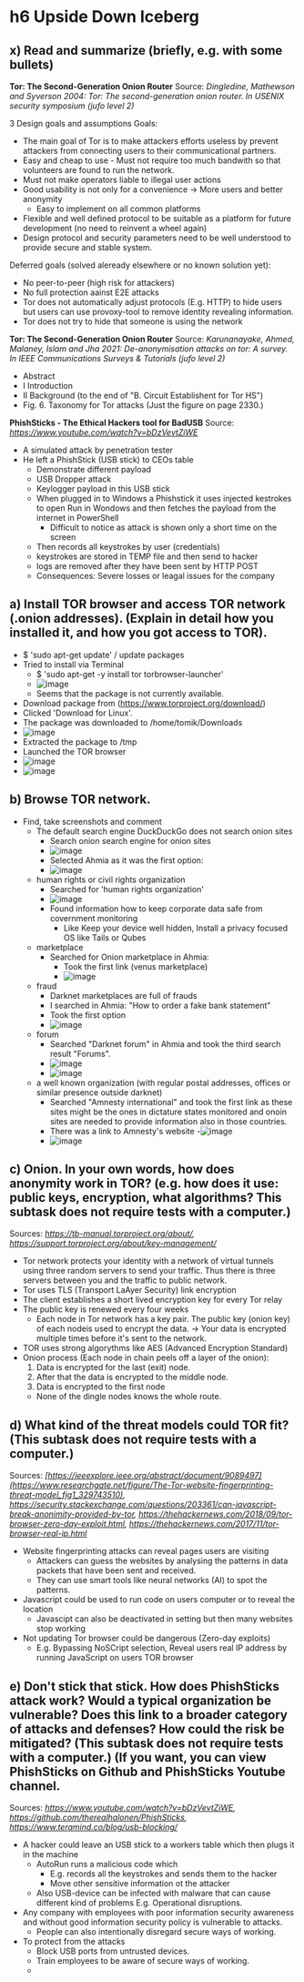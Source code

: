 # h6 Upside Down Iceberg

## x) Read and summarize (briefly, e.g. with some bullets)
**Tor: The Second-Generation Onion Router**
Source: _Dingledine, Mathewson and Syverson 2004: Tor: The second-generation onion router. In USENIX security symposium (jufo level 2)_

3 Design goals and assumptions
Goals:

- The main goal of Tor is to make attackers efforts useless by prevent attackers from connecting users to their communicational partners.
- Easy and cheap to use - Must not require too much bandwith so that volunteers are found to run the network.
- Must not make operators liable to illegal user actions
- Good usability is not only for a convenience -> More users and better anonymity
  - Easy to implement on all common platforms
- Flexible and well defined protocol to be suitable as a platform for future development (no need to reinvent a wheel again)
- Design protocol and security parameters need to be well understood to provide secure and stable system.

Deferred goals (solved aleready elsewhere or no known solution yet):

- No peer-to-peer (high risk for attackers)
- No full protection aainst E2E attacks
- Tor does not automatically adjust protocols (E.g. HTTP) to hide users but users can use provoxy-tool to remove identity revealing information.
- Tor does not try to hide that someone is using the network


**Tor: The Second-Generation Onion Router**
Source: _Karunanayake, Ahmed, Malaney, Islam and Jha 2021: De-anonymisation attacks on tor: A survey. In IEEE Communications Surveys & Tutorials (jufo level 2)_

- Abstract
- I Introduction
- II Background (to the end of "B. Circuit Establishent for Tor HS")
- Fig. 6. Taxonomy for Tor attacks (Just the figure on page 2330.)

**PhishSticks - The Ethical Hackers tool for BadUSB**
Source: _https://www.youtube.com/watch?v=bDzVevtZiWE_

- A simulated attack by penetration tester
- He left a PhishStick (USB stick) to CEOs table
  - Demonstrate different payload
  - USB Dropper attack
  - Keylogger payload in this USB stick
  - When plugged in to Windows a Phishstick it uses injected kestrokes to open Run in Wondows and then fetches the payload from the internet in PowerShell
    - Difficult to notice as attack is shown only a short time on the screen
  - Then records all keystrokes by user (credentials)
  - keystrokes are stored in TEMP file and then send to hacker
  - logs are removed after they have been sent by HTTP POST
  - Consequences: Severe losses or leagal issues for the company
 
## a) Install TOR browser and access TOR network (.onion addresses). (Explain in detail how you installed it, and how you got access to TOR).

- $ 'sudo apt-get update' / update packages
- Tried to install via Terminal
  - $ 'sudo apt-get -y install tor torbrowser-launcher'
  - ![image](https://github.com/user-attachments/assets/3fc85f18-7473-4b9e-9504-b346a42eab8f)
  - Seems that the package is not currently available. 
- Download package from (https://www.torproject.org/download/)
- Clicked 'Download for Linux'.
- The package was downloaded to /home/tomik/Downloads
- ![image](https://github.com/user-attachments/assets/113790b9-bed8-4af3-8b83-83927fed5cc7)
- Extracted the package to /tmp
- Launched the TOR browser
- ![image](https://github.com/user-attachments/assets/5127161e-2c7f-4599-8ef9-0fcb991468d7)
- ![image](https://github.com/user-attachments/assets/8b7fccc6-8ca5-48af-a0db-758dece0cb3a)

## b) Browse TOR network.
- Find, take screenshots and comment
  - The default search engine DuckDuckGo does not search onion sites
    - Search onion search engine for onion sites
    - ![image](https://github.com/user-attachments/assets/d45bd52c-d111-41f5-983b-700efdd9aaeb)
    - Selected Ahmia as it was the first option:
    - ![image](https://github.com/user-attachments/assets/7dd961a0-49a9-4dc3-97b5-50f63f57ee13)
  - human rights or civil rights organization
    - Searched for 'human rights organization'
    - ![image](https://github.com/user-attachments/assets/8b8ee516-47fe-4fa3-a827-e623eded2dc9)
    - Found information how to keep corporate data safe from covernment monitoring
      - Like Keep your device well hidden, Install a privacy focused OS like Tails or Qubes
  - marketplace
    - Searched for Onion marketplace in Ahmia:
      -  Took the first link (venus marketplace)
      -  ![image](https://github.com/user-attachments/assets/070dcdb2-44e3-4641-8b80-d6ca00d79b4e)
  - fraud
    - Darknet marketplaces are full of frauds
    -  I searched in Ahmia: "How to order a fake bank statement"
    -  Took the first option
    -  ![image](https://github.com/user-attachments/assets/353eef20-740b-49bb-b221-0bb5878c378f)
  - forum
    - Searched "Darknet forum" in Ahmia and took the third search result "Forums".
    - ![image](https://github.com/user-attachments/assets/ab7c9524-37e1-4e18-b6c7-c95292f298d6)
    - ![image](https://github.com/user-attachments/assets/bab0ccc5-9ce8-4ad8-8b52-bfbb9fec49bd)
  - a well known organization (with regular postal addresses, offices or similar presence outside darknet)
      - Searched "Amnesty international" and took the first link as these sites might be the ones in dictature states monitored and onoin sites are needed to provide information also in those countries.
      - There was a link to Amnesty's website
      -![image](https://github.com/user-attachments/assets/ee29481c-df09-4a4f-8399-1467d9129348)
      - ![image](https://github.com/user-attachments/assets/bda70418-d9f6-4447-a3a6-8cd51af60424)
## c) Onion. In your own words, how does anonymity work in TOR? (e.g. how does it use: public keys, encryption, what algorithms? This subtask does not require tests with a computer.)
Sources: _https://tb-manual.torproject.org/about/, https://support.torproject.org/about/key-management/_

- Tor network protects your identity with a network of virtual tunnels using three random servers to send your traffic. Thus there is three servers between you and the traffic to public network.
- Tor uses TLS (Transport LaAyer Security) link encryption
- The client establishes a short lived encryption key for every Tor relay
- The public key is renewed every four weeks
  - Each node in Tor network has a key pair. The public key (onion key) of each nodeis used to encrypt the data. -> Your data is encrypted multiple times before it's sent to the network. 
- TOR uses strong algorythms like AES (Advanced Encryption Standard)
- Onion process (Each node in chain peels off a layer of the onion):
    1. Data is encrypted for the last (exit) node.
    2. After that the data is encrypted to the middle node.
    3. Data is encrypted to the first node
  - None of the dingle nodes knows the whole route.

## d) What kind of the threat models could TOR fit? (This subtask does not require tests with a computer.)

Sources: _[https://ieeexplore.ieee.org/abstract/document/9089497](https://www.researchgate.net/figure/The-Tor-website-fingerprinting-threat-model_fig1_329743510), https://security.stackexchange.com/questions/203361/can-javascript-break-anonimity-provided-by-tor, https://thehackernews.com/2018/09/tor-browser-zero-day-exploit.html, https://thehackernews.com/2017/11/tor-browser-real-ip.html_

- Website fingerprinting attacks can reveal pages users are visiting
  - Attackers  can guess the websites by analysing the patterns in data packets that have been sent and received.
  - They can use smart tools like neural networks (AI) to spot the patterns.
- Javascript could be used to run code on users computer or to reveal the location
  - Javascipt can also be deactivated in setting but then many websites stop working
- Not updating Tor browser could be dangerous (Zero-day exploits)
  - E.g. Bypassing NoSCript selection, Reveal users real IP address by running JavaScript on users TOR browser

## e) Don't stick that stick. How does PhishSticks attack work? Would a typical organization be vulnerable? Does this link to a broader category of attacks and defenses? How could the risk be mitigated? (This subtask does not require tests with a computer.) (If you want, you can view PhishSticks on Github and PhishSticks Youtube channel.

Sources: _https://www.youtube.com/watch?v=bDzVevtZiWE, https://github.com/therealhalonen/PhishSticks, https://www.teramind.co/blog/usb-blocking/_

- A hacker could leave an USB stick to a workers table which then plugs it in the machine
  - AutoRun runs a malicious code which
    - E.g. records all the keystrokes and sends them to the hacker
    - Move other sensitive information ot the attacker
  - Also USB-device can be infected with malware that can cause different kind of problems E.g. Operational disruptions. 
- Any company with employees with poor information security awareness and without good information security policy is vulnerable to attacks.
  - People can also intentionally disregard secure ways of working. 
- To protect from the attacks
  - Block USB ports from untrusted devices.
  - Train employees to be aware of secure ways of working.
  - 










